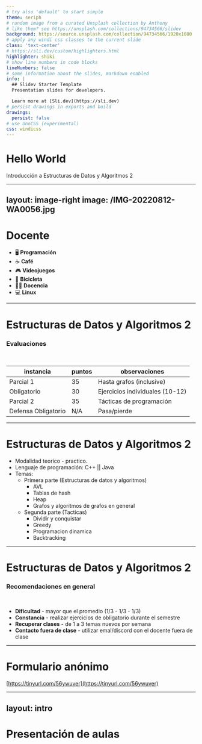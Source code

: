 ```yaml
---
# try also 'default' to start simple
theme: seriph
# random image from a curated Unsplash collection by Anthony
# like them? see https://unsplash.com/collections/94734566/slidev
background: https://source.unsplash.com/collection/94734566/1920x1080
# apply any windi css classes to the current slide
class: 'text-center'
# https://sli.dev/custom/highlighters.html
highlighter: shiki
# show line numbers in code blocks
lineNumbers: false
# some information about the slides, markdown enabled
info: |
  ## Slidev Starter Template
  Presentation slides for developers.

  Learn more at [Sli.dev](https://sli.dev)
# persist drawings in exports and build
drawings:
  persist: false
# use UnoCSS (experimental)
css: windicss
---
```


# Hello World
Introducción a Estructuras de Datos y Algoritmos 2

<div class="abs-br m-6 flex gap-2">
  <a href="https://github.com/BRJoaquin" target="_blank" alt="GitHub"
    class="text-xl icon-btn opacity-50 !border-none !hover:text-white">
    <carbon-logo-github />
  </a>
  <a href="https://www.linkedin.com/in/joaquin-vigna-21a59b78/" target="_blank" alt="GitHub"
    class="text-xl icon-btn opacity-50 !border-none !hover:text-white">
    <carbon-logo-linkedin />
  </a>
  <a href="https://discordapp.com/users/Joaquin Vigna#2326" target="_blank" alt="GitHub"
    class="text-xl icon-btn opacity-50 !border-none !hover:text-white">
    <carbon-logo-discord />
  </a>
  <a href="mailto:joaquin.vigna@gmail.com" target="_blank" alt="GitHub"
    class="text-xl icon-btn opacity-50 !border-none !hover:text-white">
    <bxl-gmail />
  </a>

</div>

---
layout: image-right
image: /IMG-20220812-WA0056.jpg
---

# Docente

- 🖥️ **Programación**
- ☕ **Café**
- 🎮 **Videojuegos**
- 🚴 **Bicicleta**
- 👨‍🏫 **Docencia**
- 💻 **Linux**

---

# Estructuras de Datos y Algoritmos 2

### Evaluaciones
<br>

|  **instancia**   |  **puntos** | **observaciones** |
| --- | --- | --- |
| Parcial 1 | 35 | Hasta grafos (inclusive) |
| Obligatorio | 30 | Ejercicios individuales (10-12) |
| Parcial 2 | 35 | Tácticas de programación |
| Defensa Obligatorio | N/A | Pasa/pierde |


---

# Estructuras de Datos y Algoritmos 2

- Modalidad teorico - practico.
- Lenguaje de programación: C++ || Java
- Temas:
  - Primera parte (Estructuras de datos y algoritmos)
    - AVL
    - Tablas de hash
    - Heap
    - Grafos y algoritmos de grafos en general
  - Segunda parte (Tacticas)
    - Dividir y conquistar
    - Greedy
    - Programacion dinamica
    - Backtracking
---

# Estructuras de Datos y Algoritmos 2

### Recomendaciones en general
<br>

- **Dificultad** - mayor que el promedio (1/3 - 1/3 - 1/3)
- **Constancia** - realizar ejercicios de obligatorio durante el semestre
- **Recuperar clases** - de 1 a 3 temas nuevos por semana
- **Contacto fuera de clase** - utilizar emal/discord con el docente fuera de clase


---

# Formulario anónimo

[https://tinyurl.com/56ywuver](https://tinyurl.com/56ywuver)
<QR qrText="https://tinyurl.com/56ywuver" qrWidth="300"></QR>

---
layout: intro
---

# Presentación de aulas
